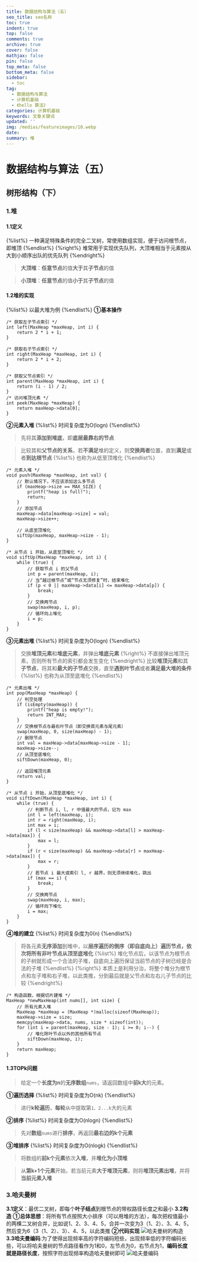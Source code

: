 ```yaml
---
title: 数据结构与算法（五）
seo_title: seo名称
toc: true
indent: true
top: false
comments: true
archive: true
cover: false
mathjax: false
pin: false
top_meta: false
bottom_meta: false
sidebar:
  - toc
tag:
  - 数据结构与算法
  - 计算机基础
  - 《hello 算法》
categories: 计算机基础
keywords: 文章关键词
updated: ''
img: /medias/featureimages/10.webp
date:
summary: 堆
---
```

# 数据结构与算法（五）
## 树形结构（下）
### 1.堆
#### 1.1定义
{%list%}
一种满足特殊条件的完全二叉树，常使用数组实现，便于访问根节点，即堆顶
{%endlist%}
{%right%}
堆常用于实现优先队列，大顶堆相当于元素按从大到小顺序出队的优先队列
{%endright%}
>**大顶堆**：**任意节点**的值**大于**其**子节点**的值

>**小顶堆**：**任意节点**的值**小于**其**子节点**的值
#### 1.2堆的实现
{%list%}
以最大堆为例
{%endlist%}
**①基本操作**
```
/* 获取左子节点索引 */
int left(MaxHeap *maxHeap, int i) {
    return 2 * i + 1;
}

/* 获取右子节点索引 */
int right(MaxHeap *maxHeap, int i) {
    return 2 * i + 2;
}

/* 获取父节点索引 */
int parent(MaxHeap *maxHeap, int i) {
    return (i - 1) / 2;
}
/* 访问堆顶元素 */
int peek(MaxHeap *maxHeap) {
    return maxHeap->data[0];
}
```
**②元素入堆**
{%list%}
时间复杂度为O(logn)
{%endlist%}
>先将其**添加到堆底**，即**底层最靠右的节点**

>比较其和**父节点的关系**，若**不满足**堆的定义，则**交换两者**位置，直到**满足**或者**到达根节点**
{%list%}
也称为从低至顶堆化
{%endlist%}
```
/* 元素入堆 */
void push(MaxHeap *maxHeap, int val) {
    // 默认情况下，不应该添加这么多节点
    if (maxHeap->size == MAX_SIZE) {
        printf("heap is full!");
        return;
    }
    // 添加节点
    maxHeap->data[maxHeap->size] = val;
    maxHeap->size++;

    // 从底至顶堆化
    siftUp(maxHeap, maxHeap->size - 1);
}

/* 从节点 i 开始，从底至顶堆化 */
void siftUp(MaxHeap *maxHeap, int i) {
    while (true) {
        // 获取节点 i 的父节点
        int p = parent(maxHeap, i);
        // 当“越过根节点”或“节点无须修复”时，结束堆化
        if (p < 0 || maxHeap->data[i] <= maxHeap->data[p]) {
            break;
        }
        // 交换两节点
        swap(maxHeap, i, p);
        // 循环向上堆化
        i = p;
    }
}
```
**③元素出堆**
{%list%}
时间复杂度为O(logn)
{%endlist%}
>交换**堆顶元素**和**堆底元素**，并弹出**堆底元素**
{%right%}
不直接弹出堆顶元素，否则所有节点的索引都会发生变化
{%endright%}
>比较**堆顶元素**和其**子节点**，将其和**最大的子节点**交换，直至**遇到叶节点**或者**满足最大堆的条件**
{%list%}
也称为从顶至底堆化
{%endlist%}
```
/* 元素出堆 */
int pop(MaxHeap *maxHeap) {
    // 判空处理
    if (isEmpty(maxHeap)) {
        printf("heap is empty!");
        return INT_MAX;
    }
    // 交换根节点与最右叶节点（即交换首元素与尾元素）
    swap(maxHeap, 0, size(maxHeap) - 1);
    // 删除节点
    int val = maxHeap->data[maxHeap->size - 1];
    maxHeap->size--;
    // 从顶至底堆化
    siftDown(maxHeap, 0);

    // 返回堆顶元素
    return val;
}

/* 从节点 i 开始，从顶至底堆化 */
void siftDown(MaxHeap *maxHeap, int i) {
    while (true) {
        // 判断节点 i, l, r 中值最大的节点，记为 max
        int l = left(maxHeap, i);
        int r = right(maxHeap, i);
        int max = i;
        if (l < size(maxHeap) && maxHeap->data[l] > maxHeap->data[max]) {
            max = l;
        }
        if (r < size(maxHeap) && maxHeap->data[r] > maxHeap->data[max]) {
            max = r;
        }
        // 若节点 i 最大或索引 l, r 越界，则无须继续堆化，跳出
        if (max == i) {
            break;
        }
        // 交换两节点
        swap(maxHeap, i, max);
        // 循环向下堆化
        i = max;
    }
}
```
**④堆的建立**
{%list%}
时间复杂度为0(n)
{%endlist%}
>将各元素**无序添加**到堆中，以**层序遍历的倒序（即自底向上）**遍历节点，**依次**将所有**非叶节点从顶至底堆化**
{%list%}
堆化节点后，以该节点为根节点的子树就形成一个合法的子堆，自底向上遍历保证当前节点的子树已经是合法的子堆
{%endlist%}
{%right%}
本质上是利用分治，将整个堆分为根节点和左子堆和右子堆，以此类推，分到最后就是父节点和左右儿子节点的比较
{%endright%}
```
/* 构造函数，根据切片建堆 */
MaxHeap *newMaxHeap(int nums[], int size) {
    // 所有元素入堆
    MaxHeap *maxHeap = (MaxHeap *)malloc(sizeof(MaxHeap));
    maxHeap->size = size;
    memcpy(maxHeap->data, nums, size * sizeof(int));
    for (int i = parent(maxHeap, size - 1); i >= 0; i--) {
        // 堆化除叶节点以外的其他所有节点
        siftDown(maxHeap, i);
    }
    return maxHeap;
}
```
#### 1.3TOPk问题
>给定一个**长度为n**的**无序数组**`nums`，请返回数组中**前k大**的元素。

**①遍历选择**
{%list%}
时间复杂度为O(nk)
{%endlist%}
>进行**k轮遍历**，**每轮**从中提取第`1、2...k`大的元素

**②排序**
{%list%}
时间复杂度为O(nlogn)
{%endlist%}
>先对**数组**`nums`进行**排序**，再返回**最右边的k个元素**

**③堆排序**
{%list%}
时间复杂度为O(nlogk)
{%endlist%}
>将数组的**前k个元素**依次**入堆**，并**堆化为小顶堆**

>从**第k+1个元素**开始，若当前元素**大于堆顶元素**，则将**堆顶元素出堆**，并将**当前元素入堆**

### 3.哈夫曼树
**3.1定义**：最优二叉树，即每个**叶子结点**到根节点的带权路径长度之和最小
**3.2构造**
**①总体思想**：将所有节点按照大小排序（可以用堆的方法），每次把权值最小的两棵二叉树合并，比如说1、2、3、4、5，合并一次变为3（1、2）、3、4、5，然后变为6（3（1、2）、3）、4、5，以此类推
**②代码实现**
![哈夫曼树的构造](/image/sjjg_14.png)
**3.3哈夫曼编码**:为了使得出现频率高的字符编码短些，出现频率低的字符编码长些，可以将哈夫曼树的节点路径看作为1和0，左节点为0，右节点为1，**编码长度就是路径长度**，按照字符出现频率构造哈夫曼树即可
![哈夫曼编码](/image/sjjg_13.png)
